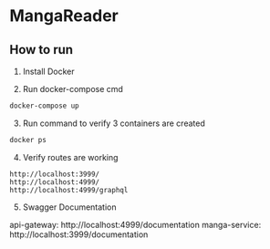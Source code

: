 # MangaReader

## How to run

1. Install Docker

2. Run docker-compose cmd
```sh
docker-compose up
```

3. Run command to verify 3 containers are created
```sh
docker ps
```

4. Verify routes are working
```
http://localhost:3999/
http://localhost:4999/
http://localhost:4999/graphql
```

5. Swagger Documentation

api-gateway:   http://localhost:4999/documentation
manga-service: http://localhost:3999/documentation
